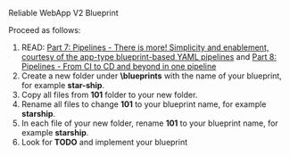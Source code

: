 Reliable WebApp V2 Blueprint

Proceed as follows:
1. READ: [Part 7: Pipelines - There is more! Simplicity and enablement, courtesy of the app-type blueprint-based YAML pipelines](https://wsbctechnicalblog.github.io/yaml-pipelines-part7.html) and [Part 8: Pipelines - From CI to CD and beyond in one pipeline](https://wsbctechnicalblog.github.io/yaml-pipelines-part8.html)
3. Create a new folder under **\blueprints** with the name of your blueprint, for example **star-ship**.
4. Copy all files from **__101__** folder to your new folder.
5. Rename all files to change **__101__** to your blueprint name, for example **starship**.
6. In each file of your new folder, rename **__101__** to your blueprint name, for example **starship**.
7. Look for **TODO** and implement your blueprint